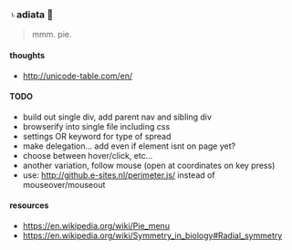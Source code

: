 ### ♄adiata 🌝

> mmm. pie.

#### thoughts
- http://unicode-table.com/en/

#### TODO
- build out single div, add parent nav and sibling div
- browserify into single file including css
- settings OR keyword for type of spread
- make delegation... add even if element isnt on page yet?
- choose between hover/click, etc...
- another variation, follow mouse (open at coordinates on key press)
- use: http://github.e-sites.nl/perimeter.js/ instead of mouseover/mouseout

#### resources
- https://en.wikipedia.org/wiki/Pie_menu
- https://en.wikipedia.org/wiki/Symmetry_in_biology#Radial_symmetry
